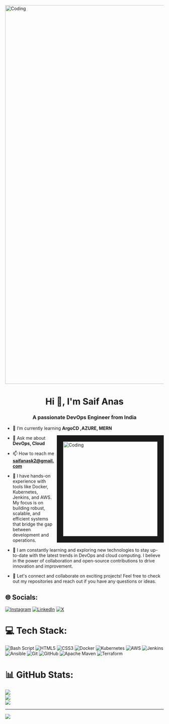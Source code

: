 <img align="center" alt="Coding" width="1200" src="https://user-images.githubusercontent.com/74038190/225813708-98b745f2-7d22-48cf-9150-083f1b00d6c9.gif">
<h1 align="center">Hi 👋, I'm Saif Anas</h1>
<h3 align="center">A passionate DevOps Engineer from India</h3



<img align="right" alt="Coding" width="100" src="https://i.giphy.com/media/v1.Y2lkPTc5MGI3NjExeGpxZTZlb3JnZWI2d3F5NDVuNTVsYm5hZnBpdm8yZXdrOXBvbDhvNSZlcD12MV9pbnRlcm5hbF9naWZfYnlfaWQmY3Q9Zw/bGgsc5mWoryfgKBx1u/giphy.gif">

- 🌱 I’m currently learning **ArgoCD ,AZURE, MERN**
<img align="right" alt="Coding" width="300" border="20" src="https://i.giphy.com/media/v1.Y2lkPTc5MGI3NjExOWdocm1zZXp2a3Q5MzcwaXJub2VqcnRvNnhzcHk4dGN0dGpnN3RpYSZlcD12MV9pbnRlcm5hbF9naWZfYnlfaWQmY3Q9Zw/iIqmM5tTjmpOB9mpbn/giphy.gif">

- 💬 Ask me about **DevOps, Cloud**

- 📫 How to reach me **saifanask2@gmail.com**

- 🔧 I have hands-on experience with tools like Docker, Kubernetes, Jenkins, and AWS. My focus is on building robust, scalable, and efficient systems that bridge the gap between development and operations.

- 🌱 I am constantly learning and exploring new technologies to stay up-to-date with the latest trends in DevOps and cloud computing. I believe in the power of collaboration and open-source contributions to drive innovation and improvement.

- 💬 Let's connect and collaborate on exciting projects! Feel free to check out my repositories and reach out if you have any questions or ideas.





## 🌐 Socials:
[![Instagram](https://img.shields.io/badge/Instagram-%23E4405F.svg?logo=Instagram&logoColor=white)](https://instagram.com/https://www.instagram.com/saifanas/profilecard/?igsh=OG9yN3R6dXQ1cXhk) [![LinkedIn](https://img.shields.io/badge/LinkedIn-%230077B5.svg?logo=linkedin&logoColor=white)](https://linkedin.com/in/www.linkedin.com/in/saif-anas-68bba2325) [![X](https://img.shields.io/badge/X-black.svg?logo=X&logoColor=white)](https://x.com/https://x.com/SaifAnas_?s=09) 

# 💻 Tech Stack:
![Bash Script](https://img.shields.io/badge/bash_script-%23121011.svg?style=flat-square&logo=gnu-bash&logoColor=white) ![HTML5](https://img.shields.io/badge/html5-%23E34F26.svg?style=flat-square&logo=html5&logoColor=white) ![CSS3](https://img.shields.io/badge/css3-%231572B6.svg?style=flat-square&logo=css3&logoColor=white) ![Docker](https://img.shields.io/badge/docker-%230db7ed.svg?style=flat-square&logo=docker&logoColor=white) ![Kubernetes](https://img.shields.io/badge/kubernetes-%23326ce5.svg?style=flat-square&logo=kubernetes&logoColor=white) ![AWS](https://img.shields.io/badge/AWS-%23FF9900.svg?style=flat-square&logo=amazon-aws&logoColor=white) ![Jenkins](https://img.shields.io/badge/jenkins-%232C5263.svg?style=flat-square&logo=jenkins&logoColor=white) ![Ansible](https://img.shields.io/badge/ansible-%231A1918.svg?style=flat-square&logo=ansible&logoColor=white) ![Git](https://img.shields.io/badge/git-%23F05033.svg?style=flat-square&logo=git&logoColor=white) ![GitHub](https://img.shields.io/badge/github-%23121011.svg?style=flat-square&logo=github&logoColor=white) ![Apache Maven](https://img.shields.io/badge/Apache%20Maven-C71A36?style=flat-square&logo=Apache%20Maven&logoColor=white) ![Terraform](https://img.shields.io/badge/terraform-%235835CC.svg?style=flat-square&logo=terraform&logoColor=white)
# 📊 GitHub Stats:
![](https://github-readme-stats.vercel.app/api?username=saifanas&theme=gotham&hide_border=false&include_all_commits=false&count_private=false)<br/>
![](https://github-readme-streak-stats.herokuapp.com/?user=saifanas&theme=gotham&hide_border=false)<br/>
![](https://github-readme-stats.vercel.app/api/top-langs/?username=saifanas&theme=gotham&hide_border=false&include_all_commits=false&count_private=false&layout=compact)

---
[![](https://visitcount.itsvg.in/api?id=saifanas&icon=1&color=12)](https://visitcount.itsvg.in)

<!-- Proudly created with GPRM ( https://gprm.itsvg.in ) -->
